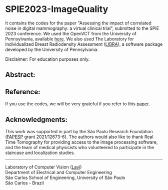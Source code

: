 # SPIE2023-ImageQuality
It contains the codes for the paper "Assessing the impact of correlated noise in digital mammography: a virtual clinical trial", submitted to the SPIE 2023 conference. We used the OpenVCT from the University of Pennsylvania, available [here](https://sourceforge.net/p/openvct/wiki/Home/). We also used The Laboratory for Individualized Breast Radiodensity Assessment ([LIBRA](https://www.med.upenn.edu/sbia/libra.html)), a software package developed by the University of Pennsylvania.

Disclaimer: For education purposes only.

## Abstract:

## Reference:

If you use the codes, we will be very grateful if you refer to this [paper]().

## Acknowledgments:

This work was supported in part by the São Paulo Research Foundation ([FAPESP](http://www.fapesp.br/) grant 2021/12673-6). The authors would also like to thank Real Time Tomography for providing access to the image processing software, and the team of medical physicists who volunteered to participate in the staircase and localization studies.

---
Laboratory of Computer Vision ([Lavi](http://iris.sel.eesc.usp.br/lavi/))  
Department of Electrical and Computer Engineering  
São Carlos School of Engineering, University of São Paulo  
São Carlos - Brazil
